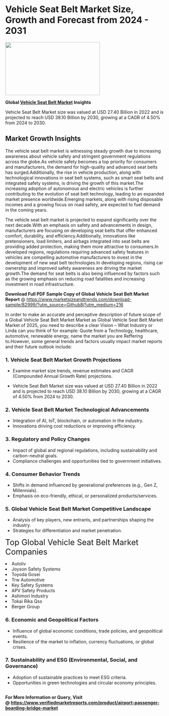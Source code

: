 <H1>Vehicle Seat Belt Market Size, Growth and Forecast from 2024 - 2031</H1><img class="aligncenter size-medium wp-image-584254" src="https://thirdeyenews.in/wp-content/uploads/2024/09/Global-Market-Research-300x168.jpeg" alt="" width="300" height="168" /><p><strong>Global&nbsp;<a href="https://www.marketsizeandtrends.com/download-sample/82999/?utm_source=Github8j?utm_medium=216">Vehicle Seat Belt Market</a> Insights</strong></p><p>Vehicle Seat Belt Market size was valued at USD 27.40 Billion in 2022 and is projected to reach USD 38.10 Billion by 2030, growing at a CAGR of 4.50% from 2024 to 2030.</p><p><h2>Market Growth Insights</h2> <p>The vehicle seat belt market is witnessing steady growth due to increasing awareness about vehicle safety and stringent government regulations across the globe.As vehicle safety becomes a top priority for consumers and manufacturers, the demand for high-quality and advanced seat belts has surged.Additionally, the rise in vehicle production, along with technological innovations in seat belt systems, such as smart seat belts and integrated safety systems, is driving the growth of this market.The increasing adoption of autonomous and electric vehicles is further contributing to the evolution of seat belt technology, leading to an expanded market presence worldwide.Emerging markets, along with rising disposable incomes and a growing focus on road safety, are expected to fuel demand in the coming years.</p> <p>The vehicle seat belt market is projected to expand significantly over the next decade.With an emphasis on safety and advancements in design, manufacturers are focusing on developing seat belts that offer enhanced comfort, durability, and efficiency.Additionally, innovations like pretensioners, load limiters, and airbags integrated into seat belts are providing added protection, making them more attractive to consumers.In developed regions, regulations requiring advanced safety features in vehicles are compelling automotive manufacturers to invest in the development of new seat belt technologies.In developing regions, rising car ownership and improved safety awareness are driving the market growth.The demand for seat belts is also being influenced by factors such as the growing emphasis on reducing road fatalities and increasing investment in road infrastructure.<p><span class=""><strong>Download Full PDF Sample Copy of Global Vehicle Seat Belt Market Report</strong> @ <a href="https://www.marketsizeandtrends.com/download-sample/82999/?utm_source=Github8j?utm_medium=216" target="_blank">https://www.marketsizeandtrends.com/download-sample/82999/?utm_source=Github8j?utm_medium=216</a></span></p><p>In order to make an accurate and perceptive description of future scope of a Global&nbsp;Vehicle Seat Belt Market Market as Global&nbsp;Vehicle Seat Belt Market Market of 2025, you need to describe a clear Vision &ndash; What Industry or Linda can you think of for example: Quote from a Technology, healthcare, automotive, renewable energy, name the market you are Reffering to.However, some general trends and factors usually impact market reports and their future outlook include:</p><h3>1.&nbsp;<strong>Vehicle Seat Belt Market Growth Projections</strong></h3><ul><li>Examine market size trends, revenue estimates and CAGR (Compounded Annual Growth Rate) projections.</li><li><p>Vehicle Seat Belt Market size was valued at USD 27.40 Billion in 2022 and is projected to reach USD 38.10 Billion by 2030, growing at a CAGR of 4.50% from 2024 to 2030.</p></li></ul><h3>2.&nbsp;<strong>Vehicle Seat Belt Market Technological Advancements</strong></h3><ul><li>Integration of AI, IoT, blockchain, or automation in the industry.</li><li>Innovations driving cost reductions or improving efficiency.</li></ul><h3>3.&nbsp;<strong>Regulatory and Policy Changes</strong></h3><ul><li>Impact of global and regional regulations, including sustainability and carbon-neutral goals.</li><li>Compliance challenges and opportunities tied to government initiatives.</li></ul><h3>4.&nbsp;<strong>Consumer Behavior Trends</strong></h3><ul><li>Shifts in demand influenced by generational preferences (e.g., Gen Z, Millennials).</li><li>Emphasis on eco-friendly, ethical, or personalized products/services.</li></ul><h3>5.&nbsp;<strong>Global Vehicle Seat Belt Market Competitive Landscape</strong></h3><ul><li>Analysis of key players, new entrants, and partnerships shaping the industry.</li><li>Strategies for differentiation and market penetration.</li></ul><p data-pm-slice="1 1 []"><span style="color: inherit; font-family: inherit; font-size: 25px;">Top Global Vehicle Seat Belt Market Companies</span></p><div class="" data-test-id=""><p><li>Autoliv</li><li> Joyson Safety Systems</li><li> Toyoda Gosei</li><li> Trw Automotive</li><li> Key Safety Systems</li><li> APV Safety Products</li><li> Ashimori Industry</li><li> Tokai Rika Qss</li><li> Berger Group</li></p></div><h3>6.&nbsp;<strong>Economic and Geopolitical Factors</strong></h3><ul><li>Influence of global economic conditions, trade policies, and geopolitical events.</li><li>Resilience of the market to inflation, currency fluctuations, or global crises.</li></ul><h3>7.&nbsp;<strong>Sustainability and ESG (Environmental, Social, and Governance)</strong></h3><ul><li>Adoption of sustainable practices to meet ESG criteria.</li><li>Opportunities in green technologies and circular economy principles.</li></ul><h2><strong style="font-size: 14px;">For More Information or Query, Visit @&nbsp;</strong><a style="background-color: #ffffff; font-size: 14px;" href="https://www.marketsizeandtrends.com/report/vehicle-seat-belt-market/" target="_blank">https://www.verifiedmarketreports.com/product/airport-passenger-boarding-bridge-market</a></h2>